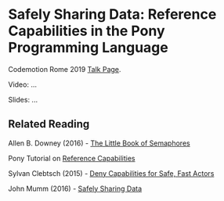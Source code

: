 # Safely Sharing Data: Reference Capabilities in the Pony Programming Language

Codemotion Rome 2019 [Talk Page](https://events.codemotion.com/conferences/rome/2019/wp-content/themes/event/detail-talk.php?detail=11325).

Video: ...

Slides: ...

## Related Reading

Allen B. Downey (2016) - [The Little Book of Semaphores](https://greenteapress.com/wp/semaphores/)

Pony Tutorial on [Reference Capabilities](https://tutorial.ponylang.io/reference-capabilities.html)

Sylvan Clebtsch (2015) - [Deny Capabilities for Safe, Fast Actors](https://www.ponylang.io/media/papers/fast-cheap.pdf)

John Mumm (2016) - [Safely Sharing Data](http://jtfmumm.com/blog/2016/03/06/safely-sharing-data-pony-reference-capabilities/)
